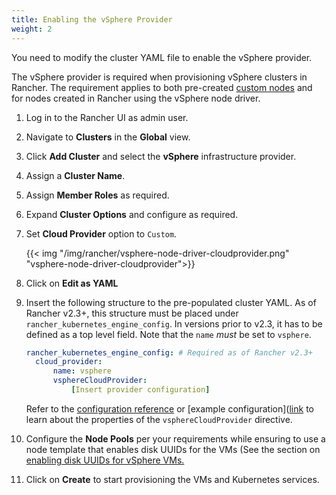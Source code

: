 ```yaml
---
title: Enabling the vSphere Provider
weight: 2
---
```

You need to modify the cluster YAML file to enable the vSphere provider.

The vSphere provider is required when provisioning vSphere clusters in Rancher. The requirement applies to both pre-created [custom nodes]({{<baseurl>}}/rancher/v2.x/en/cluster-provisioning/rke-clusters/custom-nodes/) and for nodes created in Rancher using the vSphere node driver.

1. Log in to the Rancher UI as admin user.
2. Navigate to **Clusters** in the **Global** view.
3. Click **Add Cluster** and select the **vSphere** infrastructure provider.
4. Assign a **Cluster Name**.
5. Assign **Member Roles** as required.
6. Expand **Cluster Options** and configure as required.
7. Set **Cloud Provider** option to `Custom`.

    {{< img "/img/rancher/vsphere-node-driver-cloudprovider.png" "vsphere-node-driver-cloudprovider">}}

8. Click on **Edit as YAML**
9. Insert the following structure to the pre-populated cluster YAML. As of Rancher v2.3+, this structure must be placed under `rancher_kubernetes_engine_config`. In versions prior to v2.3, it has to be defined as a top level field. Note that the `name` *must* be set to `vsphere`. 

    ```yaml
    rancher_kubernetes_engine_config: # Required as of Rancher v2.3+
      cloud_provider:
          name: vsphere
          vsphereCloudProvider:
              [Insert provider configuration]
    ```

    Refer to the [configuration reference](#configuration-reference) or [example configuration]([link]({{<baseurl>}}/rke/latest/en/config-options/cloud-providers/vsphere/config-example) to learn about the properties of the `vsphereCloudProvider` directive.

10. Configure the **Node Pools** per your requirements while ensuring to use a node template that enables disk UUIDs for the VMs (See the section on [enabling disk UUIDs for vSphere VMs.](#enabling-disk-uuids-with-a-node-template)
11. Click on **Create** to start provisioning the VMs and Kubernetes services.